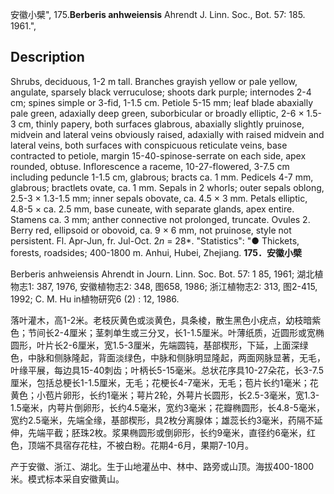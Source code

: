 安徽小檗",
175.**Berberis anhweiensis** Ahrendt J. Linn. Soc., Bot. 57: 185. 1961.",

## Description
Shrubs, deciduous, 1-2 m tall. Branches grayish yellow or pale yellow, angulate, sparsely black verruculose; shoots dark purple; internodes 2-4 cm; spines simple or 3-fid, 1-1.5 cm. Petiole 5-15 mm; leaf blade abaxially pale green, adaxially deep green, suborbicular or broadly elliptic, 2-6 × 1.5-3 cm, thinly papery, both surfaces glabrous, abaxially slightly pruinose, midvein and lateral veins obviously raised, adaxially with raised midvein and lateral veins, both surfaces with conspicuous reticulate veins, base contracted to petiole, margin 15-40-spinose-serrate on each side, apex rounded, obtuse. Inflorescence a raceme, 10-27-flowered, 3-7.5 cm including peduncle 1-1.5 cm, glabrous; bracts ca. 1 mm. Pedicels 4-7 mm, glabrous; bractlets ovate, ca. 1 mm. Sepals in 2 whorls; outer sepals oblong, 2.5-3 × 1.3-1.5 mm; inner sepals obovate, ca. 4.5 × 3 mm. Petals elliptic, 4.8-5 × ca. 2.5 mm, base cuneate, with separate glands, apex entire. Stamens ca. 3 mm; anther connective not prolonged, truncate. Ovules 2. Berry red, ellipsoid or obovoid, ca. 9 × 6 mm, not pruinose, style not persistent. Fl. Apr-Jun, fr. Jul-Oct. 2*n* = 28*.
  "Statistics": "● Thickets, forests, roadsides; 400-1800 m. Anhui, Hubei, Zhejiang.
**175．安徽小檗**

Berberis anhweiensis Ahrendt in Journ. Linn. Soc. Bot. 57: 1 85, 1961; 湖北植物志1: 387, 1976, 安徽植物志2: 348, 图658, 1986; 浙江植物志2: 313, 图2-415, 1992; C. M. Hu in植物研究6 (2) : 12, 1986.

落叶灌木，高1-2米。老枝灰黄色或淡黄色，具条棱，散生黑色小疣点，幼枝暗紫色；节间长2-4厘米；茎刺单生或三分叉，长1-1.5厘米。叶薄纸质，近圆形或宽椭圆形，叶片长2-6厘米，宽1.5-3厘米，先端圆钝，基部楔形，下延，上面深绿色，中脉和侧脉隆起，背面淡绿色，中脉和侧脉明显隆起，两面网脉显著，无毛，叶缘平展，每边具15-40刺齿；叶柄长5-15毫米。总状花序具10-27朵花，长3-7.5厘米，包括总梗长1-1.5厘米，无毛；花梗长4-7毫米，无毛；苞片长约1毫米；花黄色；小苞片卵形，长约1毫米；萼片2轮，外萼片长圆形，长2.5-3毫米，宽1.3-1.5毫米，内萼片倒卵形，长约4.5毫米，宽约3毫米；花瓣椭圆形，长4.8-5毫米，宽约2.5毫米，先端全缘，基部楔形，具2枚分离腺体；雄蕊长约3毫米，药隔不延伸，先端平截；胚珠2枚。浆果椭圆形或倒卵形，长约9毫米，直径约6毫米，红色，顶端不具宿存花柱，不被白粉。花期4-6月，果期7-10月。

产于安徽、浙江、湖北。生于山地灌丛中、林中、路旁或山顶。海拔400-1800米。模式标本采自安徽黄山。
